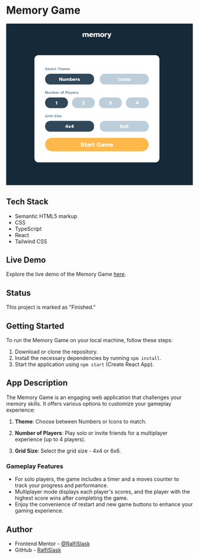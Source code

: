 # Memory Game

![Memory Game Preview](./preview.PNG)

## Tech Stack

- Semantic HTML5 markup
- CSS
- TypeScript
- React
- Tailwind CSS

## Live Demo

Explore the live demo of the Memory Game [here](https://ralfislask.github.io/Memory-Game/).

## Status

This project is marked as "Finished."

## Getting Started

To run the Memory Game on your local machine, follow these steps:

1. Download or clone the repository.
2. Install the necessary dependencies by running `npm install`.
3. Start the application using `npm start` (Create React App).

## App Description

The Memory Game is an engaging web application that challenges your memory skills. It offers various options to customize your gameplay experience:

1. **Theme**: Choose between Numbers or Icons to match.

2. **Number of Players**: Play solo or invite friends for a multiplayer experience (up to 4 players).

3. **Grid Size**: Select the grid size - 4x4 or 6x6.

### Gameplay Features

- For solo players, the game includes a timer and a moves counter to track your progress and performance.
- Multiplayer mode displays each player's scores, and the player with the highest score wins after completing the game.
- Enjoy the convenience of restart and new game buttons to enhance your gaming experience.

## Author

- Frontend Mentor - [@RalfiSlask](https://www.frontendmentor.io/profile/RalfiSlask)
- GitHub - [RalfiSlask](https://github.com/RalfiSlask)
